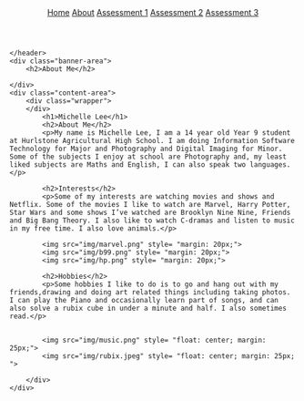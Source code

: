<!DOCTYPE html>
<html>
<head>
	<title>About Page</title>
	<link rel="stylesheet" href="css/stylea.css">
	<link rel="icon" href="img/star.png">
</head>
<body>

<div class="box-area">
	<header>
	<div class="wrapper">	
	</div>
	<nav>
		<a href="homepage.html">Home</a>
		<a href="aboutpage.html">About</a>
		<a href="assessment1.html">Assessment 1</a>
		<a href="assessment2.html">Assessment 2</a>
		<a href="assessment3.html">Assessment 3</a>
	</nav>
	</div>

	</header>
	<div class="banner-area">
		<h2>About Me</h2>
		
	</div>
	<div class="content-area">
		<div class="wrapper">
		</div>
			<h1>Michelle Lee</h1>
			<h2>About Me</h2>
			<p>My name is Michelle Lee, I am a 14 year old Year 9 student at Hurlstone Agricultural High School. I am doing Information Software Technology for Major and Photography and Digital Imaging for Minor. Some of the subjects I enjoy at school are Photography and, my least liked subjects are Maths and English, I can also speak two languages.</p>

			<h2>Interests</h2>
			<p>Some of my interests are watching movies and shows and Netflix. Some of the movies I like to watch are Marvel, Harry Potter, Star Wars and some shows I’ve watched are Brooklyn Nine Nine, Friends and Big Bang Theory. I also like to watch C-dramas and listen to music in my free time. I also love animals.</p>

			<img src="img/marvel.png" style= "margin: 20px;">
			<img src="img/b99.png" style= "margin: 20px;">
			<img src="img/hp.png" style= "margin: 20px;">

			<h2>Hobbies</h2>
			<p>Some hobbies I like to do is to go and hang out with my friends,drawing and doing art related things including taking photos. I can play the Piano and occasionally learn part of songs, and can also solve a rubix cube in under a minute and half. I also sometimes read.</p>


			<img src="img/music.png" style= "float: center; margin: 25px;">
			<img src="img/rubix.jpeg" style= "float: center; margin: 25px; ">
						
		</div>
	</div> 
</div>


</body>
</html>
